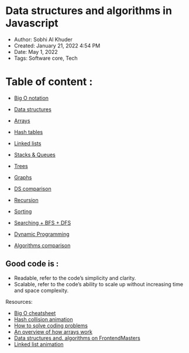 # Data structures and algorithms in Javascript

- Author: Sobhi Al Khuder
- Created: January 21, 2022 4:54 PM
- Date: May 1, 2022
- Tags: Software core, Tech

# Table of content :

- [Big O notation](https://www.notion.so/Big-O-notation-cdaf8a5ffc224379bebe3268e3be65b0)

- [Data structures](https://www.notion.so/Data-structures-e54ab671689c4474aa6a9a6fedd64e42)

- [Arrays](https://www.notion.so/Arrays-ee7c32363d8c4463b5c49b5f0ee95ec3)

- [Hash tables](https://www.notion.so/Hash-tables-1b12d878205347f4a41fc80d3524803c)

- [Linked lists](https://www.notion.so/Linked-lists-3857354e0f4d4ddc9a90b38438004da8)

- [Stacks & Queues](https://www.notion.so/Stacks-Queues-e5a2935783b4494bbdd650d908027766)

- [Trees](https://www.notion.so/Trees-4802e0d4f88c43ad97a834531ab73819)

- [Graphs](https://www.notion.so/Graphs-71778040641d49d289e983bf6a45b24b)

- [DS comparison](https://www.notion.so/DS-comparison-9ce09d3e383a4f36bc31fa185fce3ed6)

- [Recursion](https://www.notion.so/Recursion-f7c84ab378804828b449665fb2fc8c00)

- [Sorting](https://www.notion.so/Sorting-4932da069420444daf08ec29af7f33d0)

- [Searching + BFS + DFS](https://www.notion.so/Searching-BFS-DFS-d8c34f3b334a4afe992adad0ec3d5b17)

- [Dynamic Programming](https://www.notion.so/Dynamic-Programming-3831d26131bd41068dc852e9a5260ff9)

- [Algorithms comparison](https://www.notion.so/Algorithms-comparison-8432306e27994031a5d821bce5858a04)

## Good code is :

- Readable, refer to the code’s simplicity and clarity.
- Scalable, refer to the code’s ability to scale up without increasing time and space complexity.

Resources: 

- [Big O cheatsheet](http://bigocheatsheet.com)
- [Hash collision animation](https://www.cs.usfca.edu/~galles/visualization/OpenHash.html)
- [How to solve coding problems](https://s3.us-west-2.amazonaws.com/secure.notion-static.com/ee571e72-df25-4ea2-89e3-eaf3bc2662eb/how-to-solve-coding-problem.pdf?X-Amz-Algorithm=AWS4-HMAC-SHA256&X-Amz-Content-Sha256=UNSIGNED-PAYLOAD&X-Amz-Credential=AKIAT73L2G45EIPT3X45%2F20220301%2Fus-west-2%2Fs3%2Faws4_request&X-Amz-Date=20220301T205628Z&X-Amz-Expires=86400&X-Amz-Signature=58608f42f99d2d88a8a7c7381769e23b36ce9fe798bd64a779ea7d6214ca438d&X-Amz-SignedHeaders=host&response-content-disposition=filename%20%3D%22how-to-solve-coding-problem.pdf%22&x-id=GetObject)
- [An overview of how arrays work](https://www.freecodecamp.org/news/how-arrays-work-the-way-arrays-work-a775bfee519e/)
- [Data structures and. algorithms on FrontendMasters](https://frontendmasters.com/courses/data-structures-algorithms/hash-tables/)
- [Linked list animation](https://visualgo.net/en/list)
